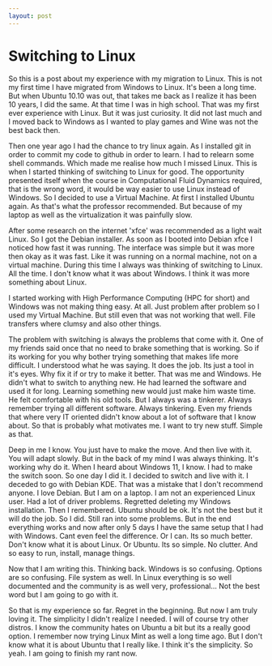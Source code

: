 ```yaml
---
layout: post
---
```


# Switching to Linux

So this is a post about my experience with my migration to Linux. This is not my first time I have migrated from Windows to Linux. It's been a long time. But when Ubuntu 10.10 was out, that takes me back as I realize it has been 10 years, I did the same. At that time I was in high school. That was my first ever experience with Linux. But it was just curiosity. It did not last much and I moved back to Windows as I wanted to play games and Wine was not the best back then.

Then one year ago I had the chance to try linux again. As I installed git in order to commit my code to github in order to learn. I had to relearn some shell commands. Which made me realise how much I missed Linux. This is when I started thinking of switching to Linux for good. The opportunity presented itself when the course in Computational Fluid Dynamics required, that is the wrong word, it would be way easier to use Linux instead of Windows. So I decided to use a Virtual Machine. At first I installed Ubuntu again. As that's what the professor recommended. But because of my laptop as well as the virtualization it was painfully slow. 

After some research on the internet 'xfce' was recommended as a light wait Linux. So I got the Debian installer. As soon as I booted into Debian xfce I noticed how fast it was running. The interface was simple but it was more then okay as it was fast. Like it was running on a normal machine, not on a virtual machine. During this time I always was thinking of switching to Linux. All the time. I don't know what it was about Windows. I think it was more something about Linux.

I started working with High Performance Computing (HPC for short) and Windows was not making thing easy. At all. Just problem after problem so I used my Virtual Machine. But still even that was not working that well. File transfers where clumsy and also other things.

The problem with switching is always the problems that come with it. One of my friends said once that no need to brake something that is working. So if its working for you why bother trying something that makes life more difficult. I understood what he was saying. It does the job. Its just a tool in it's eyes. Why fix it if or try to make it better. That was me and Windows. He didn't what to switch to anything new. He had learned the software and used it for long. Learning something new would just make him waste time. He felt comfortable with his old tools. But I always was a tinkerer. Always remember trying all different software. Always tinkering. Even my friends that where very IT oriented didn't know about a lot of software that I know about. So that is probably what motivates me. I want to try new stuff. Simple as that.

Deep in me I know. You just have to make the move. And then live with it. You will adapt slowly. But in the back of my mind I was always thinking. It's working why do it. When I heard about Windows 11, I know. I had to make the switch soon. So one day I did it. I decided to switch and live with it. I deceded to go with Debian KDE. That was a mistake that I don't recommend anyone. I love Debian. But I am on a laptop. I am not an experienced Linux user. Had a lot of driver problems. Regretted deleting my Windows installation. Then I remembered. Ubuntu should be ok. It's not the best but it will do the job. So I did. Still ran into some problems. But in the end everything works and now after only 5 days I have the same setup that I had with Windows. Cant even feel the difference. Or I can. Its so much better. Don't know what it is about Linux. Or Ubuntu. Its so simple. No clutter. And so easy to run, install, manage things.

Now that I am writing this. Thinking back. Windows is so confusing. Options are so confusing. File system as well. In Linux everything is so well documented and the community is as well very, professional... Not the best word but I am going to go with it.

So that is my experience so far. Regret in the beginning. But now I am truly loving it. The simplicity I didn't realize I needed. I will of course try other distros. I know the community hates on Ubuntu a bit but its a really good option. I remember now trying Linux Mint as well a long time ago. But I don't know what it is about Ubuntu that I really like. I think it's the simplicity. So yeah. I am going to finish my rant now.
